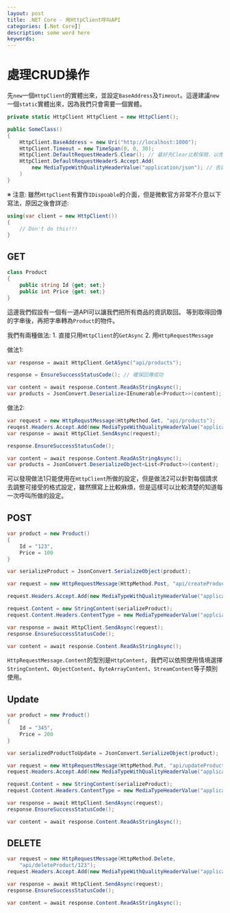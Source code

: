 ```yaml
---
layout: post
title: .NET Core - 用HttpClient呼叫API
categories: [.Net Core]]
description: some word here
keywords: 
---
```


# 處理CRUD操作
先`new`一個`HttpClient`的實體出來，並設定`BaseAddress`及`Timeout`。這邊建議`new`一個`static`實體出來，因為我們只會需要一個實體。

```csharp
private static HttpClient HttpClient = new HttpClient();

public SomeClass()
{
    HttpClient.BaseAddress = new Uri("http://localhost:1000");
    HttpClient.Timeout = new TimeSpan(0, 0, 30);
    HttpClient.DefaultRequestHeaderS.Clear(); // 最好先Clear比較保險，以免有其他程式碼已經有設定過了!
    HttpClient.DefaultRequestHeaderS.Accept.Add(
        new MediaTypeWithQualityHeaderValue("application/json"); // 告訴API我們只接受json格式的訊息
    )
}
```

※ 注意: 雖然`HttpClient`有實作`IDispoable`的介面，但是微軟官方非常不介意以下寫法，原因之後會詳述:
```csharp
using(var client = new HttpClient())
{
    // Don't do this!!!
}
```
## GET
```csharp
class Product 
{
    public string Id {get; set;}
    public int Price {get; set;}
}
```
這邊我們假設有一個有一道API可以讓我們把所有商品的資訊取回。
等到取得回傳的字串後，再把字串轉為`Product`的物件。

我們有兩種做法: 1. 直接只用`HttpClient`的`GetAsync` 2. 用`HttpRequestMessage`

做法1:
```csharp
var response = await HttpClient.GetASync("api/products");

response = EnsureSuccessStatusCode(); // 確保回傳成功

var content = await response.Content.ReadAsStringAsync();
var products = JsonConvert.Deserialize<IEnumerable<Product>>(content);
```

做法2:
```csharp
var request = new HttpRequstMessage(HttpMethod.Get, "api/products");
reuqest.Headers.Accept.Add(new MediaTypeWithQualityHeaderValue("application/json"));
var response = await HttpCliet.SendAsync(request);

response.EnsureSuccessStatusCode();

var content = await response.Content.ReadAsStringAsync();
var products = JsonConvert.DeserializeObject<List<Product>>(content);
```

可以發現做法1只能使用在`HttpClient`所做的設定，但是做法2可以針對每個請求去調整可接受的格式設定，雖然撰寫上比較麻煩，但是這樣可以比較清楚的知道每一次呼叫所做的設定。

## POST
```csharp
var product = new Product()
{
    Id = "123",
    Price = 100
}

var serializeProduct = JsonConvert.SerializeObject(product);

var request = new HttpRequestMessage(HttpMethod.Post, "api/createProduct");

request.Headers.Accept.Add(new MediaTypeWithQualityHeaderValue("application/json"));

request.Content = new StringContent(serializeProduct);
request.Content.Headers.ContentType = new MediaTypeHeaderValue("applciation/json");

var response = await HttpClient.SendAsync(request);
response.EnsureSuccessStatusCode();

var content = await response.Content.ReadAsStringAsync();
```
`HttpRequestMessage.Content`的型別是`HttpContent`，我們可以依照使用情境選擇`StringContent`、`ObjectContent`、`ByteArrayContent`、`StreamContent`等子類別使用。

## Update
```csharp
var product = new Product()
{
    Id = "345",
    Price = 200
}

var serializedProductToUpdate = JsonConvert.SerializeObject(product);

var request = new HttpRequestMessage(HttpMethod.Put, "api/updateProduct/123");
request.Headers.Accept.Add(new MediaTypeWithQualityHeaderValue("application/json"));

request.Content = new StringContent(serializeProduct);
request.Content.Headers.ContentType = new MediaTypeHeaderValue("application/json");

var response = await HttpClient.SendAsync(request);
response.EnsureSuccessStatusCode();

var content = await response.Content.ReadAsStringAsync();

```

## DELETE
```csharp
var request = new HttpRequestMessage(HttpMethod.Delete, 
    "api/deleteProduct/123");
request.Headers.Accept.Add(new MediaTypeWithQualityHeaderValue("application/json"));

var response = await HttpClient.SendAsync(request);
response.EnsureSuccessStatusCode();

var content = await response.Content.ReadAsStringAsync();
```

